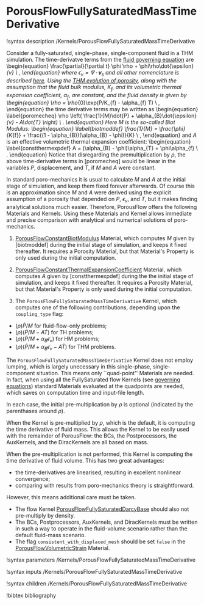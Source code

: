 # PorousFlowFullySaturatedMassTimeDerivative

!syntax description /Kernels/PorousFlowFullySaturatedMassTimeDerivative

Consider a fully-saturated, single-phase, single-component fluid in a
THM simulation.  The time-derivatve terms from the [fluid governing equation](governing_equations.md) are
\begin{equation}
\frac{\partial}{\partial t} \phi \rho + \phi\rho\dot{\epsilon}_{v} \ ,
\end{equation}
where $\dot{\epsilon}_{v} = \nabla\cdot {\mathbf v}_{s}$ and all other nomenclature is described [here](nomenclature.md).  Using the
[THM evolution of porosity](porosity.md), along with the
assumption that the fluid bulk modulus, $K_{f}$, and its volumetric
thermal expansion coefficient, $\alpha_{f}$, are constant, and the fluid density is given by
\begin{equation}
\rho = \rho_{0}\exp(P/K_{f} - \alpha_{f} T) \ ,
\end{equation}
the time derivative terms may be written as
\begin{equation}
\label{poromecheq}
\rho \left( \frac{1}{M}\dot{P} + \alpha_{B}\dot{\epsilon}_{v} -
A\dot{T} \right) \ .
\end{equation}
Here $M$ is the so-called Biot Modulus:
\begin{equation}
\label{biotmoddef}
\frac{1}{M} = \frac{\phi}{K_{f}} + \frac{(1 - \alpha_{B})(\alpha_{B} -
  \phi)}{K} \ ,
\end{equation}
and $A$ is an effective volumetric thermal expansion coefficient:
\begin{equation}
\label{constthermexpdef}
A = (\alpha_{B} - \phi)\alpha_{T} + \phi\alpha_{f} \ .
\end{equation}
Notice that disregarding the premultiplication by $\rho$, the above
time-derivative terms in [poromecheq] would be linear in the variables $P$,
displacement, and $T$, if $M$ and $A$ were constant.

In standard poro-mechanics it is usual to calculate $M$ and $A$ at the
initial stage of simulation, and keep them fixed forever afterwards.
Of course this is an approximation since $M$ and $A$ were derived
using the explicit assumption of a porosity that depended on $P$,
$\epsilon_{v}$, and $T$, but it makes finding analytical solutions
much easier.  Therefore, PorousFlow offers the following Materials and
Kernels.  Using these Materials and Kernel allows immediate and precise
comparison with analytical and numerical solutions of poro-mechanics.

1. [PorousFlowConstantBiotModulus](PorousFlowConstantBiotModulus.md) Material, which computes $M$ given by [biotmoddef] during the initial stage of simulation, and keeps it fixed thereafter.  It requires a Porosity Material, but that Material's Property is only used during the initial computation.

2. [PorousFlowConstantThermalExpansionCoefficient](PorousFlowConstantThermalExpansionCoefficient.md) Material, which computes $A$ given by [constthermexpdef] during the the initial stage of simulation, and keeps it fixed thereafter.  It requires a Porosity Material, but that Material's Property is only used during the initial computation.

3. The `PorousFlowFullySaturatedMassTimeDerivative` Kernel, which computes one of the following contributions, depending upon the `coupling_type` flag:

- $(\rho) \dot{P}/M$ for fluid-flow-only problems;
- $(\rho)(\dot{P}/M - A\dot{T})$ for TH problems;
- $(\rho)(\dot{P}/M + \alpha_{B}\dot{\epsilon}_{v})$ for HM problems;
- $(\rho)(\dot{P}/M + \alpha_{B}\dot{\epsilon}_{v} - A\dot{T})$ for THM problems.

The `PorousFlowFullySaturatedMassTimeDerivative` Kernel does not employ lumping, which is largely unecessary in this single-phase, single-component situation.  This means only ``quad-point'' Materials are needed.  In fact, when using all the FullySaturated flow Kernels (see [governing equations](governing_equations.md)) standard Materials evaluated at the quadpoints are needed, which saves on computation time and input-file length.

In each case, the initial pre-multiplication by $\rho$ is optional
(indicated by the parenthases around $\rho$).

When the Kernel is pre-multiplied by $\rho$, which is the default,
it is computing the time derivative of fluid mass.  This allows
the Kernel to be easily used with the remainder of PorousFlow: the
BCs, the Postprocessors, the AuxKernels, and the DiracKernels are all
based on mass.

When the pre-multiplication is not performed, this Kernel is computing the
time derivative of fluid volume.  This has two great advantages:

- the time-derivatives are linearised, resulting in excellent nonlinear convergence;
- comparing with results from poro-mechanics theory is straightforward.

However, this means additional care must be taken.

- The flow Kernel [PorousFlowFullySaturatedDarcyBase](PorousFlowFullySaturatedDarcyBase.md) should also not pre-multiply by density.
- The BCs, Postprocessors, AuxKernels, and DiracKernels must be written in such a way to operate in the fluid-volume scenario rather than the default fluid-mass scenario.
- The flag `consistent_with_displaced_mesh` should be set `false` in the [PorousFlowVolumetricStrain](PorousFlowVolumetricStrain.md) Material.




!syntax parameters /Kernels/PorousFlowFullySaturatedMassTimeDerivative

!syntax inputs /Kernels/PorousFlowFullySaturatedMassTimeDerivative

!syntax children /Kernels/PorousFlowFullySaturatedMassTimeDerivative

!bibtex bibliography
